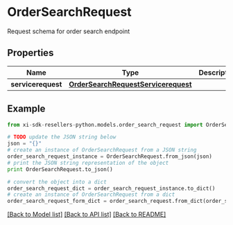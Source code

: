 # OrderSearchRequest

Request schema for order search endpoint

## Properties

Name | Type | Description | Notes
------------ | ------------- | ------------- | -------------
**servicerequest** | [**OrderSearchRequestServicerequest**](OrderSearchRequestServicerequest.md) |  | [optional] 

## Example

```python
from xi-sdk-resellers-python.models.order_search_request import OrderSearchRequest

# TODO update the JSON string below
json = "{}"
# create an instance of OrderSearchRequest from a JSON string
order_search_request_instance = OrderSearchRequest.from_json(json)
# print the JSON string representation of the object
print OrderSearchRequest.to_json()

# convert the object into a dict
order_search_request_dict = order_search_request_instance.to_dict()
# create an instance of OrderSearchRequest from a dict
order_search_request_form_dict = order_search_request.from_dict(order_search_request_dict)
```
[[Back to Model list]](../README.md#documentation-for-models) [[Back to API list]](../README.md#documentation-for-api-endpoints) [[Back to README]](../README.md)


